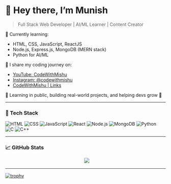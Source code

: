 # 👋 Hey there, I’m Munish

> Full Stack Web Developer | AI/ML Learner | Content Creator

🎯 Currently learning:
- HTML, CSS, JavaScript, ReactJS
- Node.js, Express.js, MongoDB (MERN stack)
- Python for AI/ML

📸 I share my coding journey on:
- [YouTube: CodeWithMishu](http://youtube.com/@CodeWithMishu)
- [Instagram: @codewithmishu](https://www.instagram.com/codewithmishu?igsh=MTg0MDR4eHdjaG1uaA==)
- [CodeWithMishu | Links](https://codewithmishu.vercel.app/)

🧠 Learning in public, building real-world projects, and helping devs grow 🚀

---

### 🔧 Tech Stack
![HTML](https://img.shields.io/badge/-HTML5-E34F26?style=flat&logo=html5&logoColor=white)
![CSS](https://img.shields.io/badge/-CSS3-1572B6?style=flat&logo=css3)
![JavaScript](https://img.shields.io/badge/-JavaScript-F7DF1E?style=flat&logo=javascript&logoColor=black)
![React](https://img.shields.io/badge/-React-61DAFB?style=flat&logo=react)
![Node.js](https://img.shields.io/badge/-Node.js-339933?style=flat&logo=node.js)
![MongoDB](https://img.shields.io/badge/-MongoDB-47A248?style=flat&logo=mongodb)
![Python](https://img.shields.io/badge/-Python-3776AB?style=flat&logo=python)
![C](https://img.shields.io/badge/-C-00599C?style=flat&logo=c&logoColor=white)
![C++](https://img.shields.io/badge/-C%2B%2B-00599C?style=flat&logo=c%2B%2B&logoColor=white)

---

### 📈 GitHub Stats
<p align="center">
  <img src="https://github-readme-stats.vercel.app/api?username=CodeWithMishu&show_icons=true&theme=radical" />
</p>

---

[![trophy](https://github-profile-trophy.vercel.app/?username=CodeWithMishu&theme=radical)](https://github.com/ryo-ma/github-profile-trophy)
